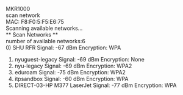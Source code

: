 MKR1000  
scan network  
MAC: F8:F0:5:F5:E6:75  
Scanning available networks...  
** Scan Networks **  
number of available networks:6  
0) SHU RFR	Signal: -67 dBm	Encryption: WPA  
1) nyuguest-legacy	Signal: -69 dBm	Encryption: None  
2) nyu-legacy	Signal: -69 dBm	Encryption: WPA2  
3) eduroam	Signal: -75 dBm	Encryption: WPA2  
4) itpsandbox	Signal: -60 dBm	Encryption: WPA  
5) DIRECT-03-HP M377 LaserJet	Signal: -77 dBm	Encryption: WPA  

